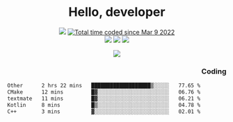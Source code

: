 # <div align='center' >Hello, developer</div>

<div align='center'>
  <a ><img src="https://img.shields.io/badge/dynamic/json?url=https%3A%2F%2Fapi.swo.moe%2Fstats%2Fgithub%2FFree-Aaron-Li&query=count&color=181717&label=GitHub&labelColor=282c34&logo=github&suffix=+follows&cacheSeconds=3600"></a>
  <a href="https://wakatime.com/@fe40087f-8eae-48dc-9950-ad0633db1591"><img src="https://wakatime.com/badge/user/fe40087f-8eae-48dc-9950-ad0633db1591.svg" alt="Total time coded since Mar 9 2022" /></a>
</div>
<div align='center'>
  <a><img src="https://img.shields.io/badge/C%2FC%2B%2B%20-%20%2375664D"></a>
  <a><img src="https://img.shields.io/badge/Kotlin%20-%20%2375664D"></a>
  <a><img src="https://img.shields.io/badge/JavaScript%20-%20%2375664D"></a>
</div>

<p align="center">
  <img src="https://readme-typing-svg.demolab.com/?lines=你好!+开发者;Hello!+ developer&font=Fira%20Code&center=true&width=380&height=50&duration=4000&pause=1000">
</p>


<div align='right'>
  <h3>Coding</h3>
</div>

<!--START_SECTION:waka-->

```txt
Other      2 hrs 22 mins   ███████████████████▒░░░░░   77.65 %
CMake      12 mins         █▓░░░░░░░░░░░░░░░░░░░░░░░   06.76 %
textmate   11 mins         █▓░░░░░░░░░░░░░░░░░░░░░░░   06.21 %
Kotlin     8 mins          █▒░░░░░░░░░░░░░░░░░░░░░░░   04.78 %
C++        3 mins          ▓░░░░░░░░░░░░░░░░░░░░░░░░   02.01 %
```

<!--END_SECTION:waka-->




